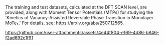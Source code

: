 The training and test datasets, calculated at the DFT SCAN level, are provided, along with Moment Tensor Potentials (MTPs) for studying the 'Kinetics of Vacancy-Assisted Reversible Phase Transition in Monolayer MoTe₂.' For details, see: https://arxiv.org/abs/2507.12565.

https://github.com/user-attachments/assets/4e44f804-e169-4d86-b846-f2ad692c1f91

